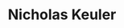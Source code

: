 ---
first_name: Nicholas
last_name: Keuler
title: Nicholas Keuler
role: Teaching Faculty I
organizations:
- name: University of Wisconsin - Madison
  url: https://www.wisc.edu/
education:
  courses:
  - course: MS in Statistics
    institution: University of Wisconsin - Madison
    year: 2004
  - course: BS in Statistics
    institution: University of Wisconsin - Madison
    year: 2002
  - course: BS in Mathematics
    institution: University of Wisconsin - Madison
    year: 2002
user_groups:
- Members
superuser: no
---